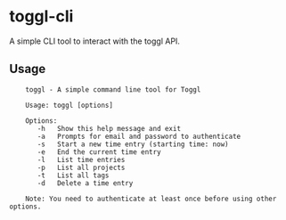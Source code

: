 # toggl-cli

A simple CLI tool to interact with the toggl API.

## Usage

``` text
    toggl - A simple command line tool for Toggl

    Usage: toggl [options]
    
    Options:
       -h   Show this help message and exit
       -a   Prompts for email and password to authenticate
       -s   Start a new time entry (starting time: now)
       -e   End the current time entry
       -l   List time entries
       -p   List all projects
       -t   List all tags
       -d   Delete a time entry
    
    Note: You need to authenticate at least once before using other options.
```

